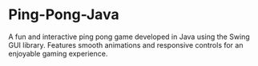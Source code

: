 # Ping-Pong-Java
A fun and interactive ping pong game developed in Java using the Swing GUI library. Features smooth animations and responsive controls for an enjoyable gaming experience.
